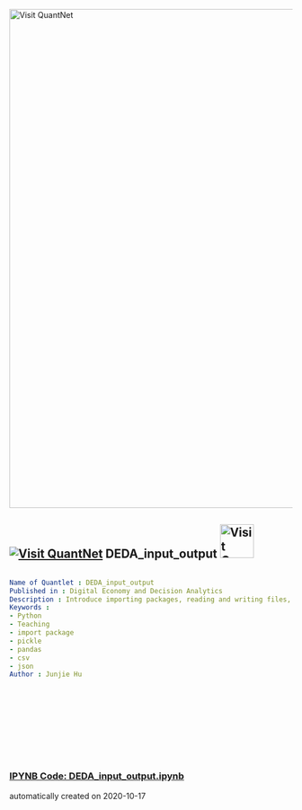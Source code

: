 [<img src="https://github.com/QuantLet/Styleguide-and-FAQ/blob/master/pictures/banner.png" width="888" alt="Visit QuantNet">](http://quantlet.de/)

## [<img src="https://github.com/QuantLet/Styleguide-and-FAQ/blob/master/pictures/qloqo.png" alt="Visit QuantNet">](http://quantlet.de/) **DEDA_input_output** [<img src="https://github.com/QuantLet/Styleguide-and-FAQ/blob/master/pictures/QN2.png" width="60" alt="Visit QuantNet 2.0">](http://quantlet.de/)

```yaml

Name of Quantlet : DEDA_input_output
Published in : Digital Economy and Decision Analytics
Description : Introduce importing packages, reading and writing files, using pandas to read and write structured data.
Keywords : 
- Python
- Teaching
- import package
- pickle
- pandas
- csv
- json
Author : Junjie Hu












```

### [IPYNB Code: DEDA_input_output.ipynb](DEDA_input_output.ipynb)


automatically created on 2020-10-17